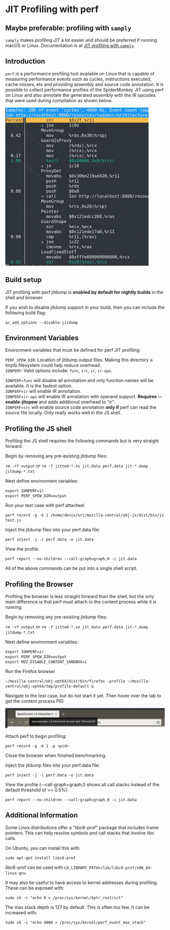 # JIT Profiling with perf

## Maybe preferable: profiling with `samply`

`samply` makes profiling JIT a lot easier and should be preferred if running
macOS or Linux. Documentation is at [JIT profiling with
`samply`](jit_profiling_with_samply.md).

## Introduction

`perf` is a performance profiling tool available on Linux that is
capable of measuring performance events such as cycles, instructions executed,
cache misses, etc and providing assembly and source code annotation. It is
possible to collect performance profiles of the SpiderMonkey JIT using perf on
Linux and also annotate the generated assembly with the IR opcodes that were
used during compilation as shown below.

![](img/annotation.png)

## Build setup

JIT profiling with perf jitdump is **enabled by default for nightly builds** in the shell and browser.

If you wish to disable jitdump support in your build, then you can include the following build flag:

```
ac_add_options --disable-jitdump
```

## Environment Variables

Environment variables that must be defined for perf JIT profiling:

`PERF_SPEW_DIR`: Location of jitdump output files.  Making this directory a tmpfs filesystem could help reduce overhead.\
`IONPERF`: Valid options include: `func`, `src`, `ir`, `ir-ops`.

`IONPERF=func` will disable all annotation and only function names will be available. It is the fastest option.\
`IONPERF=ir` will enable IR annotation.\
`IONPERF=ir-ops` will enable IR annotation with operand support.  **Requires --enable-jitspew** and adds additional overhead to "ir".\
`IONPERF=src` will enable source code annotation **only if** perf can read the source file locally.  Only really works well in the JS shell.

## Profiling the JS shell

Profiling the JS shell requires the following commands but is very straight forward.

Begin by removing any pre-existing jitdump files:

`rm -rf output` or `rm -f jitted-*.so jit.data perf.data jit-*.dump jitdump-*.txt`

Next define environment variables:
```
export IONPERF=ir
export PERF_SPEW_DIR=output
```

Run your test case with perf attached:
```
perf record -g -k 1 /home/denis/src/mozilla-central/obj-js/dist/bin/js test.js
```

Inject the jitdump files into your perf.data file:
```
perf inject -j -i perf.data -o jit.data
```

View the profile:
```
perf report --no-children --call-graph=graph,0 -i jit.data
```

All of the above commands can be put into a single shell script.

## Profiling the Browser

Profiling the browser is less straight forward than the shell, but the only main difference is that perf must attach to the content process while it is running.

Begin by removing any pre-existing jitdump files:

`rm -rf output` or `rm -f jitted-*.so jit.data perf.data jit-*.dump jitdump-*.txt`

Next define environment variables:
```
export IONPERF=ir
export PERF_SPEW_DIR=output
export MOZ_DISABLE_CONTENT_SANDBOX=1
```

Run the Firefox browser
```
~/mozilla-central/obj-opt64/dist/bin/firefox -profile ~/mozilla-central/obj-opt64/tmp/profile-default &
```

Navigate to the test case, but do not start it yet.  Then hover over the tab to get the content process PID.

![](img/pid.png)

Attach perf to begin profiling:
```
perf record -g -k 1 -p <pid>
```

Close the browser when finished benchmarking.

Inject the jitdump files into your perf.data file:
```
perf inject -j -i perf.data -o jit.data
```

View the profile (--call-graph=graph,0 shows all call stacks instead of the default threshold of >= 0.5%):
```
perf report --no-children --call-graph=graph,0 -i jit.data
```

## Additional Information

Some Linux distributions offer a "libc6-prof" package that includes frame pointers.  This can help resolve symbols and call stacks that involve libc calls.

On Ubuntu, you can install this with:
```
sudo apt-get install libc6-prof
```

libc6-prof can be used with `LD_LIBRARY_PATH=/lib/libc6-prof/x86_64-linux-gnu`

It may also be useful to have access to kernel addresses during profiling. These can be exposed with:
```
sudo sh -c "echo 0 > /proc/sys/kernel/kptr_restrict"
```

The max stack depth is 127 by default. This is often too few. It can be increased with:
```
sudo sh -c "echo 4000 > /proc/sys/kernel/perf_event_max_stack"
```
